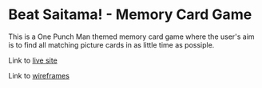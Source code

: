 # Beat Saitama! - Memory Card Game

This is a One Punch Man themed memory card game where the user's aim is to find all matching picture cards in as little time as possiple.

Link to [live site](https://kathrin-ddggxh.github.io/CI-PP2_memory-card-game/)

Link to [wireframes](https://www.figma.com/file/ZL7CYHIYrd1EM1fCKRbv8f/Untitled?node-id=0%3A1)
